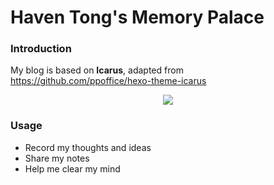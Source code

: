 # Haven Tong's Memory Palace

### Introduction

My blog is based on **Icarus**, adapted from https://github.com/ppoffice/hexo-theme-icarus

<div align=center>
<img src="https://tva1.sinaimg.cn/large/007S8ZIlly1gf0j4f2cfnj31ia0u0gzo.jpg"/>
</div>



### Usage

- Record my thoughts and ideas
- Share my notes
- Help me clear my mind

